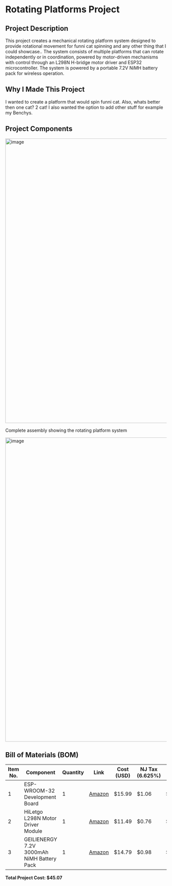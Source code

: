 # Rotating Platforms Project

## Project Description
This project creates a mechanical rotating platform system designed to provide  rotational movement for funni cat spinning and any other thing that I could showcase.. The system consists of multiple platforms that can rotate independently or in coordination, powered by motor-driven mechanisms with control through an L298N H-bridge motor driver and ESP32 microcontroller. The system is powered by a portable 7.2V NiMH battery pack for wireless operation.

## Why I Made This Project
I wanted to create a platform that would spin funni cat. Also, whats better then one cat? 2 cat! I also wanted the option to add other stuff for example my Benchys.
## Project Components

<img width="1566" height="888" alt="image" src="https://github.com/user-attachments/assets/7b2b608f-3c3b-45c3-bf81-816b6ed172fd" />

Complete assembly showing the rotating platform system


<img width="1210" height="949" alt="image" src="https://github.com/user-attachments/assets/f7ed2357-6863-43d6-b47a-4db8e97a50a2" />


## Bill of Materials (BOM)

| Item No. | Component | Quantity | Link | Cost (USD) | NJ Tax (6.625%) | Total Cost | Running Total |
|----------|-----------|----------|------|------------|----------------|------------|---------------|
| 1 | ESP-WROOM-32 Development Board | 1 | [Amazon](https://www.amazon.com/gp/product/B08D5ZD528/?th=1) | $15.99 | $1.06 | $17.05 | $17.05 |
| 2 | HiLetgo L298N Motor Driver Module | 1 | [Amazon](https://www.amazon.com/gp/product/B07BK1QL5T/) | $11.49 | $0.76 | $12.25 | $29.30 |
| 3 | GEILIENERGY 7.2V 3000mAh NiMH Battery Pack | 1 | [Amazon](https://www.amazon.com/dp/B0C5WXWWH3/) | $14.79 | $0.98 | $15.77 | $45.07 |

**Total Project Cost: $45.07**
